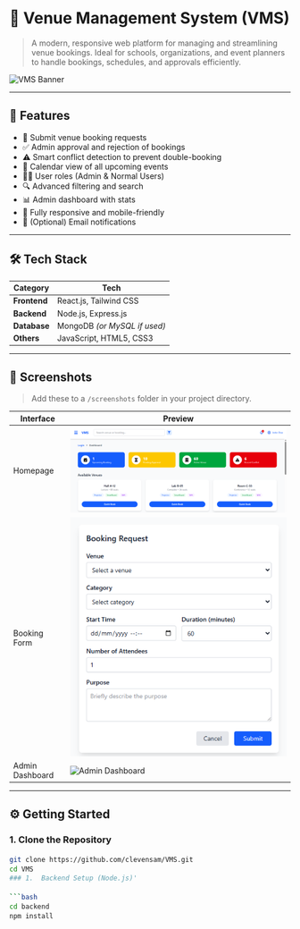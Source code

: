 # 📅 Venue Management System (VMS)

> A modern, responsive web platform for managing and streamlining venue bookings. Ideal for schools, organizations, and event planners to handle bookings, schedules, and approvals efficiently.

![VMS Banner](./screenshots/banner.png) <!-- Replace with actual banner if available -->

---

## 🚀 Features

- 📝 Submit venue booking requests
- ✅ Admin approval and rejection of bookings
- ⚠️ Smart conflict detection to prevent double-booking
- 📅 Calendar view of all upcoming events
- 🧑‍💼 User roles (Admin & Normal Users)
- 🔍 Advanced filtering and search
- 📊 Admin dashboard with stats
- 📱 Fully responsive and mobile-friendly
- 🔔 (Optional) Email notifications

---

## 🛠 Tech Stack

| Category    | Tech                          |
|-------------|-------------------------------|
| **Frontend**| React.js, Tailwind CSS        |
| **Backend** | Node.js, Express.js           |
| **Database**| MongoDB *(or MySQL if used)*  |
| **Others**  | JavaScript, HTML5, CSS3       |

---

## 📸 Screenshots

> Add these to a `/screenshots` folder in your project directory.

| Interface       | Preview |
|-----------------|---------|
| Homepage        | ![Homepage](./Frontend/VMS/public/Dashboad.png) |
| Booking Form    | ![Booking Form](./Frontend/VMS/public/bookingForm.png) |
| Admin Dashboard | ![Admin Dashboard](./screenshots/admin-dashboard.png) |

---

## ⚙️ Getting Started

### 1. Clone the Repository

```bash
git clone https://github.com/clevensam/VMS.git
cd VMS
### 1.  Backend Setup (Node.js)'

```bash
cd backend
npm install
